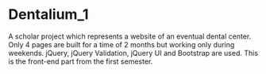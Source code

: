 # Dentalium_1
A scholar project which represents a website of an eventual dental center. Only 4 pages are built for a time of 2 months but working only during weekends. jQuery, jQuery Validation, jQuery UI and Bootstrap are used. This is the front-end part from the first semester.
